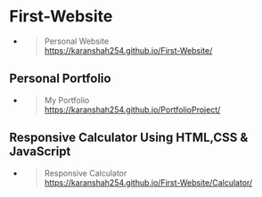 ﻿# First-Website

- >Personal Website<br>https://karanshah254.github.io/First-Website/

## Personal Portfolio

- >My Portfolio<br>https://karanshah254.github.io/PortfolioProject/

## Responsive Calculator Using HTML,CSS & JavaScript

- >Responsive Calculator<br>https://karanshah254.github.io/First-Website/Calculator/




